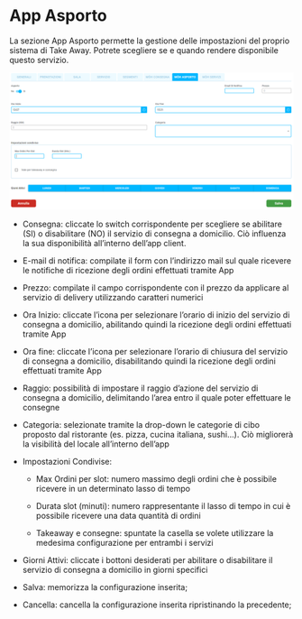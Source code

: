 # App Asporto

La sezione App Asporto permette la gestione delle impostazioni del proprio sistema di Take Away. Potrete scegliere se e quando rendere disponibile questo servizio.

![MOH!TakeAwaySettings](../../assets/img/imgSettings/MOH!TakeAwaySettings.png#MOH!TakeAwaySettings)

* Consegna: cliccate lo switch corrispondente per scegliere se abilitare (SI) o disabilitare (NO) il servizio di consegna a domicilio. Ciò influenza la sua disponibilità all’interno dell’app client.

* E-mail di notifica: compilate il form con l’indirizzo mail sul quale ricevere le notifiche di ricezione degli ordini effettuati tramite App

* Prezzo: compilate il campo corrispondente con il prezzo da applicare al servizio di delivery utilizzando caratteri numerici

* Ora Inizio: cliccate l’icona per selezionare l’orario di inizio del servizio di consegna a domicilio, abilitando quindi la ricezione degli ordini effettuati tramite App

* Ora fine: cliccate l’icona per selezionare l’orario di chiusura del servizio di consegna a domicilio, disabilitando quindi la ricezione degli ordini effettuati tramite App

* Raggio: possibilità di impostare il raggio d’azione del servizio di consegna a domicilio, delimitando l’area entro il quale poter effettuare le consegne

* Categoria: selezionate tramite la drop-down le categorie di cibo proposto dal ristorante (es. pizza, cucina italiana, sushi…). Ciò migliorerà la visibilità del locale all’interno dell’app

* Impostazioni Condivise:

    * Max Ordini per slot: numero massimo degli ordini che è possibile ricevere in un determinato lasso di tempo

    * Durata slot (minuti): numero rappresentante il lasso di tempo in cui è possibile ricevere una data quantità di ordini

    * Takeaway e consegne: spuntate la casella se volete utilizzare la medesima configurazione per entrambi i servizi

* Giorni Attivi: cliccate i bottoni desiderati per abilitare o disabilitare il servizio di consegna a domicilio in giorni specifici

* Salva: memorizza la configurazione inserita;

* Cancella: cancella la configurazione inserita ripristinando la precedente;